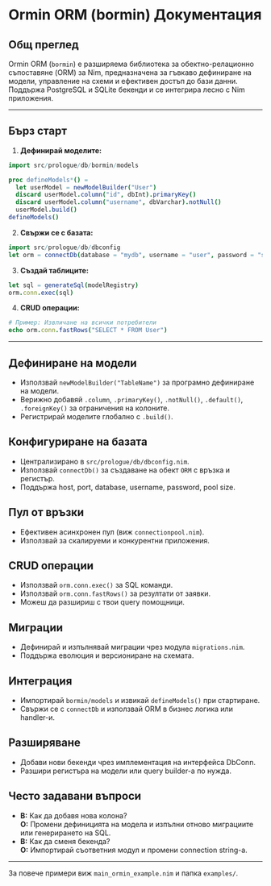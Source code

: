 # Ormin ORM (bormin) Документация

## Общ преглед
Ormin ORM (`bormin`) е разширяема библиотека за обектно-релационно съпоставяне (ORM) за Nim, предназначена за гъвкаво дефиниране на модели, управление на схеми и ефективен достъп до бази данни. Поддържа PostgreSQL и SQLite бекенди и се интегрира лесно с Nim приложения.

---

## Бърз старт

1. **Дефинирай моделите:**
```nim
import src/prologue/db/bormin/models

proc defineModels*() =
  let userModel = newModelBuilder("User")
  discard userModel.column("id", dbInt).primaryKey()
  discard userModel.column("username", dbVarchar).notNull()
  userModel.build()
defineModels()
```

2. **Свържи се с базата:**
```nim
import src/prologue/db/dbconfig
let orm = connectDb(database = "mydb", username = "user", password = "secret")
```

3. **Създай таблиците:**
```nim
let sql = generateSql(modelRegistry)
orm.conn.exec(sql)
```

4. **CRUD операции:**
```nim
# Пример: Извличане на всички потребители
echo orm.conn.fastRows("SELECT * FROM User")
```

---

## Дефиниране на модели
- Използвай `newModelBuilder("TableName")` за програмно дефиниране на модели.
- Верижно добавяй `.column`, `.primaryKey()`, `.notNull()`, `.default()`, `.foreignKey()` за ограничения на колоните.
- Регистрирай моделите глобално с `.build()`.

## Конфигуриране на базата
- Централизирано в `src/prologue/db/dbconfig.nim`.
- Използвай `connectDb()` за създаване на обект `ORM` с връзка и регистър.
- Поддържа host, port, database, username, password, pool size.

## Пул от връзки
- Ефективен асинхронен пул (виж `connectionpool.nim`).
- Използвай за скалируеми и конкурентни приложения.

## CRUD операции
- Използвай `orm.conn.exec()` за SQL команди.
- Използвай `orm.conn.fastRows()` за резултати от заявки.
- Можеш да разшириш с твои query помощници.

## Миграции
- Дефинирай и изпълнявай миграции чрез модула `migrations.nim`.
- Поддържа еволюция и версиониране на схемата.

## Интеграция
- Импортирай `bormin/models` и извикай `defineModels()` при стартиране.
- Свържи се с `connectDb` и използвай ORM в бизнес логика или handler-и.

## Разширяване
- Добави нови бекенди чрез имплементация на интерфейса DbConn.
- Разшири регистъра на модели или query builder-а по нужда.

## Често задавани въпроси
- **В:** Как да добавя нова колона?  
  **О:** Промени дефиницията на модела и изпълни отново миграциите или генерирането на SQL.
- **В:** Как да сменя бекенда?  
  **О:** Импортирай съответния модул и промени connection string-а.

---

За повече примери виж `main_ormin_example.nim` и папка `examples/`.

